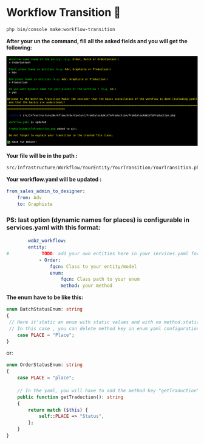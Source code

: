 # Workflow Transition 🚀
```bash
php bin/console make:workflow-transition
```

**After your un the command, fill all the asked fields and you will get the following:**

![beginning](../public/img_9.png)

**Your file will be in the path :**
```php
src/Infrastructure/Workflow/YourEntity/YourTransition/YourTransition.php
```

**Your workflow.yaml will be updated :**

```yaml
from_sales_admin_to_designer:
    from: Adv
    to: Graphiste
```

### PS: last option (dynamic names for places) is configurable in services.yaml with this format:
```yaml
        wobz_workflow:
        entity:
#            TODO: add your own entities here in your services.yaml for your project
            - Order:
                fqcn: Class to your entity/model
                enum:
                    fqcn: Class path to your enum
                    method: your method
```

**The enum have to be like this:**
```php
enum BatchStatusEnum: string
{
 // Here it'static an enum with static values and with no method.static
 // In this case , you can delete method key in enum yaml configuration
    case PLACE = "Place";
}
```
or:
```php
enum OrderStatusEnum: string
{
    case PLACE = "place";
        
    // In the yaml, you will have to add the method key "getTraduction"
    public function getTraduction(): string
    {
        return match ($this) {
            self::PLACE => "Status",
        };
    }
}
```